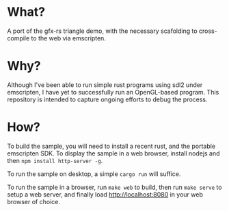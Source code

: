 
# What?

A port of the gfx-rs triangle demo, with the necessary scafolding to cross-compile to the web via emscripten.

# Why?

Although I've been able to run simple rust programs using sdl2 under emscripten, I have yet to successfully run an OpenGL-based program. This repository is intended to capture ongoing efforts to debug the process.

# How?

To build the sample, you will need to install a recent rust, and the portable emscripten SDK. To display the sample in a web browser, install nodejs and then `npm install http-server -g`. 

To run the sample on desktop, a simple `cargo run` will suffice.

To run the sample in a browser, run `make web` to build, then run `make serve` to setup a web server, and finally load <http://localhost:8080> in your web browser of choice.

